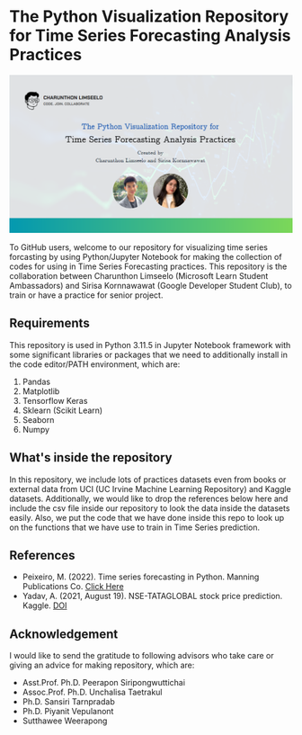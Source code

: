 # The Python Visualization Repository for Time Series Forecasting Analysis Practices

![](banner.png)

To GitHub users, welcome to our repository for visualizing time series forcasting by using Python/Jupyter Notebook for making the collection of codes for using in Time Series Forecasting practices. This repository is the collaboration between Charunthon Limseelo (Microsoft Learn Student Ambassadors) and Sirisa Kornnawawat (Google Developer Student Club), to train or have a practice for senior project.

## Requirements

This repository is used in Python 3.11.5 in Jupyter Notebook framework with some significant libraries or packages that we need to additionally install in the code editor/PATH environment, which are:
1. Pandas
2. Matplotlib
3. Tensorflow Keras
4. Sklearn (Scikit Learn)
5. Seaborn
6. Numpy

## What's inside the repository

In this repository, we include lots of practices datasets even from books or external data from UCI (UC Irvine Machine Learning Repository) and Kaggle datasets. Additionally, we would like to drop the references below here and include the csv file inside our repository to look the data inside the datasets easily. Also, we put the code that we have done inside this repo to look up on the functions that we have use to train in Time Series prediction.

## References
* Peixeiro, M. (2022). Time series forecasting in Python. Manning Publications Co. [Click Here](https://www.oreilly.com/library/view/time-series-forecasting/9781617299889/)
* Yadav, A. (2021, August 19). NSE-TATAGLOBAL stock price prediction. Kaggle. [DOI](https://www.kaggle.com/code/ankiii07/nse-tataglobal-stock-price-prediction)

## Acknowledgement
I would like to send the gratitude to following advisors who take care or giving an advice for making repository, which are:
- Asst.Prof. Ph.D. Peerapon Siripongwuttichai
- Assoc.Prof. Ph.D. Unchalisa Taetrakul
- Ph.D. Sansiri Tarnpradab
- Ph.D. Piyanit Vepulanont
- Sutthawee Weerapong
